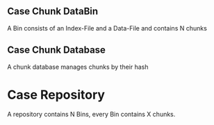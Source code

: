 ## Case Chunk DataBin

A Bin consists of an Index-File and a Data-File and contains N chunks 

## Case Chunk Database

A chunk database manages chunks by their hash 

# Case Repository

A repository contains N Bins, every Bin contains X chunks.
